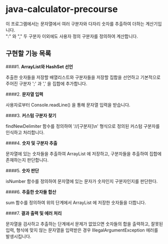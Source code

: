 # java-calculator-precourse
이 프로그램에서는 문자열에서 여러 구분자와 다자리 숫자를 추출하여 더하는 계산기입니다.  
":" 와 "," 두 구분자 이외에도 사용자 정의 구분자를 정의하여 계산합니다.

## 구현할 기능 목록 <br>

####1. **ArrayList와 HashSet 선언**  
    
   추출한 숫자들을 저장할 배열리스트와 구분자들을 저장할 집합을 선언하고 기본적으로 주어진 구분자 ';' 과 ',' 을 집합에 추가합니다.

####2. **문자열 입력**
    
   사용자로부터 Console.readLine() 을 통해 문자열 입력을 받습니다.

####3. **커스텀 구분자 찾기**  
  
   findNewDelimiter 함수를 정의하여 '//[구분자]\n' 형식으로 정의된 커스텀 구분자를 인식하고 처리합니다.

####4. **숫자 및 구분자 추출**  
  
   문자열에 있는 숫자들을 추출하여 ArrayList 에 저장하고, 구분자들을 추출하여 집합에 존재하는지 판단합니다.

####5. **숫자 판단**  
  
   isNumber 함수를 정의하여 문자열에 있는 문자가 숫자인지 구분자인지를 판단한다.

####6. **추출한 숫자들 합산**  
  
   sum 함수를 정의하여 위의 단계에서 ArrayList 에 저장한 숫자들을 더합니다.

####7. **결과 출력 및 에러 처리**  
  
   문자열을 검사하고 추출하는 단계에서 문제가 없었으면 숫자들의 합을 출력하고, 잘못된 입력, 형식에 맞지 않는 문자열을 입력받은 경우 IllegalArgumentException 에러를 발생시킵니다.


   